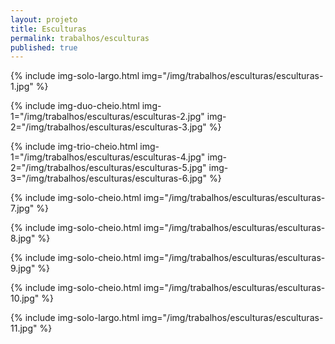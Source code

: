 ```yaml
---
layout: projeto
title: Esculturas
permalink: trabalhos/esculturas
published: true
---
```

{% include img-solo-largo.html
	img="/img/trabalhos/esculturas/esculturas-1.jpg" 
%}

{% include img-duo-cheio.html
	img-1="/img/trabalhos/esculturas/esculturas-2.jpg"
	img-2="/img/trabalhos/esculturas/esculturas-3.jpg"
%}

{% include img-trio-cheio.html
	img-1="/img/trabalhos/esculturas/esculturas-4.jpg"
	img-2="/img/trabalhos/esculturas/esculturas-5.jpg"
	img-3="/img/trabalhos/esculturas/esculturas-6.jpg"
%}

{% include img-solo-cheio.html
	img="/img/trabalhos/esculturas/esculturas-7.jpg" 
%}

{% include img-solo-cheio.html
	img="/img/trabalhos/esculturas/esculturas-8.jpg" 
%}

{% include img-solo-cheio.html
	img="/img/trabalhos/esculturas/esculturas-9.jpg"
%}

{% include img-solo-cheio.html
	img="/img/trabalhos/esculturas/esculturas-10.jpg"
%}

{% include img-solo-largo.html
	img="/img/trabalhos/esculturas/esculturas-11.jpg"
%}
